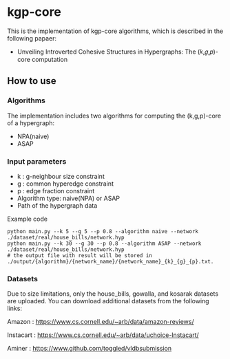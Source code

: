 # kgp-core
This is the implementation of kgp-core algorithms, which is described in the following papaer:
- Unveiling Introverted Cohesive Structures in Hypergraphs: The (𝑘,𝑔,𝑝)-core computation

## How to use

### Algorithms
The implementation includes two algorithms for computing the (k,g,p)-core of a hypergraph:
- NPA(naive)
- ASAP


### Input parameters
  - k : g-neighbour size constraint
  - g : common hyperedge constraint
  - p : edge fraction constraint
  - Algorithm type: naive(NPA) or ASAP
  - Path of the hypergraph data

Example code
```
python main.py --k 5 --g 5 --p 0.8 --algorithm naive --network ./dataset/real/house_bills/network.hyp
python main.py --k 30 --g 30 --p 0.8 --algorithm ASAP --network ./dataset/real/house_bills/network.hyp
# the output file with result will be stored in ./output/{algorithm}/{network_name}/{network_name}_{k}_{g}_{p}.txt.
```

### Datasets
Due to size limitations, only the house_bills, gowalla, and kosarak datasets are uploaded.
You can download additional datasets from the following links:

Amazon : https://www.cs.cornell.edu/~arb/data/amazon-reviews/

Instacart : https://www.cs.cornell.edu/~arb/data/uchoice-Instacart/

Aminer : https://www.github.com/toggled/vldbsubmission



